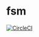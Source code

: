 # fsm

[![CircleCI](https://circleci.com/gh/aita/fsm.svg?style=svg)](https://circleci.com/gh/aita/fsm)

